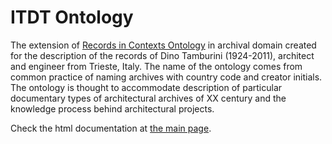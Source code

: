 # ITDT Ontology
The extension of [Records in Contexts Ontology](https://www.ica.org/standards/RiC/ontology) in archival domain created for the description of the records of Dino Tamburini (1924-2011), architect
and engineer from Trieste, Italy. The name of the ontology comes from common practice of naming archives with country code and creator initials.
The ontology is thought to accommodate description of particular documentary types of architectural archives of XX century and 
the knowledge process behind architectural projects.

Check the html documentation at [the main page](https://dmikhaylova.github.io/itdt_ontology/).

